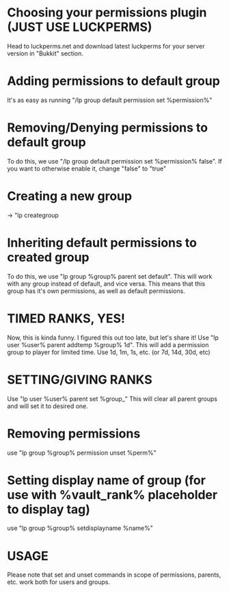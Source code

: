 # Choosing your permissions plugin (JUST USE LUCKPERMS)
Head to luckperms.net and download latest luckperms for your server version in "Bukkit" section.

# Adding permissions to default group
It's as easy as running "/lp group default permission set %permission%"

# Removing/Denying permissions to default group
To do this, we use "/lp group default permission set %permission% false". If you want to otherwise enable it, change "false" to "true"
  
# Creating a new group
-> "lp creategroup <groupname>
  
# Inheriting default permissions to created group
To do this, we use "lp group %group% parent set default". This will work with any group instead of default, and vice versa. This means that this group has
it's own permissions, as well as default permissions.
  
# TIMED RANKS, YES!
Now, this is kinda funny. I figured this out too late, but let's share it!
Use "lp user %user% parent addtemp %group% 1d". This will add a permission group to player for limited time. Use 1d, 1m, 1s, etc. (or 7d, 14d, 30d, etc)
  
# SETTING/GIVING RANKS
Use "lp user %user% parent set %group_"
This will clear all parent groups and will set it to desired one.
  
# Removing permissions
use "lp group %group% permission unset %perm%"
  
# Setting display name of group (for use with %vault_rank% placeholder to display tag)
use "lp group %group% setdisplayname %name%"
  
# USAGE
Please note that set and unset commands in scope of permissions, parents, etc. work both for users and groups.
